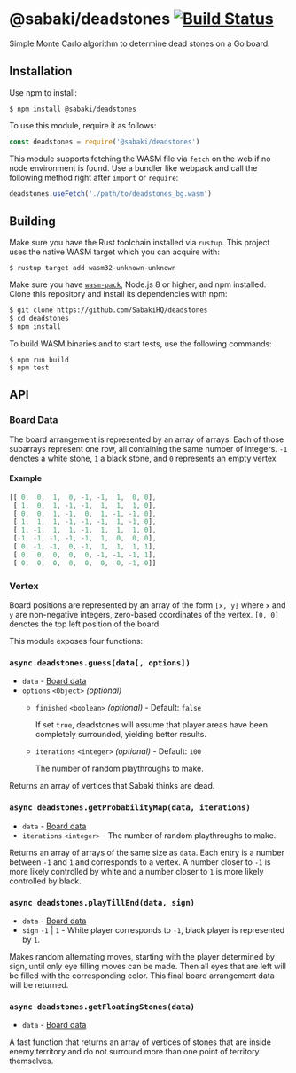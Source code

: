 # @sabaki/deadstones [![Build Status](https://travis-ci.org/SabakiHQ/deadstones.svg?branch=master)](https://travis-ci.org/SabakiHQ/deadstones)

Simple Monte Carlo algorithm to determine dead stones on a Go board.

## Installation

Use npm to install:

~~~
$ npm install @sabaki/deadstones
~~~

To use this module, require it as follows:

~~~js
const deadstones = require('@sabaki/deadstones')
~~~

This module supports fetching the WASM file via `fetch` on the web if no node environment is found. Use a bundler like webpack and call the following method right after `import` or `require`:

~~~js
deadstones.useFetch('./path/to/deadstones_bg.wasm')
~~~

## Building

Make sure you have the Rust toolchain installed via `rustup`. This project uses the native WASM target which you can acquire with:

~~~
$ rustup target add wasm32-unknown-unknown
~~~

Make sure you have [`wasm-pack`](https://rustwasm.github.io/wasm-pack/), Node.js 8 or higher, and npm installed. Clone this repository and install its dependencies with npm:

~~~sh
$ git clone https://github.com/SabakiHQ/deadstones
$ cd deadstones
$ npm install
~~~

To build WASM binaries and to start tests, use the following commands:

~~~
$ npm run build
$ npm test
~~~

## API

### Board Data

The board arrangement is represented by an array of arrays. Each of those subarrays represent one row, all containing the same number of integers. `-1` denotes a white stone, `1` a black stone, and `0` represents an empty vertex

#### Example

~~~js
[[ 0,  0,  1,  0, -1, -1,  1,  0, 0],
 [ 1,  0,  1, -1, -1,  1,  1,  1, 0],
 [ 0,  0,  1, -1,  0,  1, -1, -1, 0],
 [ 1,  1,  1, -1, -1, -1,  1, -1, 0],
 [ 1, -1,  1,  1, -1,  1,  1,  1, 0],
 [-1, -1, -1, -1, -1,  1,  0,  0, 0],
 [ 0, -1, -1,  0, -1,  1,  1,  1, 1],
 [ 0,  0,  0,  0,  0, -1, -1, -1, 1],
 [ 0,  0,  0,  0,  0,  0,  0, -1, 0]]
~~~

### Vertex

Board positions are represented by an array of the form `[x, y]` where `x` and `y` are non-negative integers, zero-based coordinates of the vertex. `[0, 0]` denotes the top left position of the board.

This module exposes four functions:

### `async deadstones.guess(data[, options])`

- `data` - [Board data](#board-data)
- `options` `<Object>` *(optional)*
    - `finished` `<boolean>` *(optional)* - Default: `false`

      If set `true`, deadstones will assume that player areas have been completely surrounded, yielding better results.
    - `iterations` `<integer>` *(optional)* - Default: `100`

      The number of random playthroughs to make.

Returns an array of vertices that Sabaki thinks are dead.

### `async deadstones.getProbabilityMap(data, iterations)`

- `data` - [Board data](#board-data)
- `iterations` `<integer>` - The number of random playthroughs to make.

Returns an array of arrays of the same size as `data`. Each entry is a number between `-1` and `1` and corresponds to a vertex. A number closer to `-1` is more likely controlled by white and a number closer to `1` is more likely controlled by black.

### `async deadstones.playTillEnd(data, sign)`

- `data` - [Board data](#board-data)
- `sign` `-1` | `1` - White player corresponds to `-1`, black player is represented by `1`.

Makes random alternating moves, starting with the player determined by sign, until only eye filling moves can be made. Then all eyes that are left will be filled with the corresponding color. This final board arrangement data will be returned.

### `async deadstones.getFloatingStones(data)`

- `data` - [Board data](#board-data)

A fast function that returns an array of vertices of stones that are inside enemy territory and do not surround more than one point of territory themselves.
